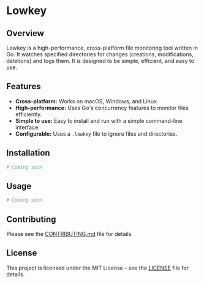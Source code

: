 # Lowkey

## Overview

Lowkey is a high-performance, cross-platform file monitoring tool written in Go. It watches specified directories for changes (creations, modifications, deletions) and logs them. It is designed to be simple, efficient, and easy to use.

## Features

*   **Cross-platform:** Works on macOS, Windows, and Linux.
*   **High-performance:** Uses Go's concurrency features to monitor files efficiently.
*   **Simple to use:** Easy to install and run with a simple command-line interface.
*   **Configurable:** Uses a `.lowkey` file to ignore files and directories.

## Installation

```bash
# Coming soon
```

## Usage

```bash
# Coming soon
```

## Contributing

Please see the [CONTRIBUTING.md](docs/CONTRIBUTING.md) file for details.

## License

This project is licensed under the MIT License - see the [LICENSE](docs/LICENSE) file for details.
